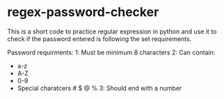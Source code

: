 # regex-password-checker
This is a short code to practice regular expression in python and use it to check if the password entered is following the set requirements.

Password requirments:
1: Must be minimum 8 characters
2: Can contain:
   - a-z
   - A-Z
   - 0-9
   - Special charatcers # $ @ %
3: Should end with a number
